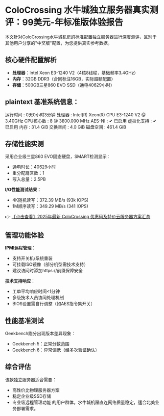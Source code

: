 # ColoCrossing 水牛城独立服务器真实测评：99美元-年标准版体验报告

本文针对ColoCrossing水牛城机房的标准配置独立服务器进行深度测评，区别于其他用户分享的"中奖版"配置，为您提供真实参考数据。

## 核心硬件配置解析

- **处理器**：Intel Xeon E3-1240 V2（4核8线程，基础频率3.4GHz）
- **内存**：32GB DDR3（合同标注16GB，实际超额配置）
- **存储**：500GB三星860 EVO SSD（通电40629小时）

plaintext
基准系统信息：
---------------------------------
运行时间   : 0天0小时3分钟
处理器    : Intel(R) Xeon(R) CPU E3-1240 V2 @ 3.40GHz
CPU核心数 : 8 @ 3800.000 MHz
AES-NI    : ✔ 已启用
虚拟化支持 : ✔ 已启用
内存      : 31.4 GiB
交换空间  : 4.0 GiB
磁盘空间  : 461.4 GiB

## 存储性能实测

采用企业级三星860 EVO固态硬盘，SMART检测显示：

- 通电时长：40629小时
- 重分配扇区数：1
- 写入总量：2.5PB

**I/O性能测试结果**：
- 4K随机读写：372.39 MB/s (93k IOPS)
- 1M顺序读写：349.29 MB/s (341 IOPS)

👉 [【点击查看】2025年最新 ColoCrossing 优惠码及特价云服务器方案汇总](https://bit.ly/ColoCrossing)

## 管理功能体验

**IPMI远程管理**：
- 支持开关机/系统重装
- 可挂载ISO镜像（部分机型需技术支持）
- 建议访问时添加https://前缀保障安全

**技术支持响应**：
- 工单平均响应时间<1分钟
- 多级技术人员协同处理机制
- BIOS设置需自行调整（如AES指令集开关）

## 性能基准测试

Geekbench跑分出现版本差异现象：
- Geekbench 5：正常分数范围
- Geekbench 6：异常偏低（经多次验证确认）

## 综合评估

该款独立服务器适合需要：
- 高性价比物理服务器方案
- 稳定企业级SSD存储
- 专业级远程管理功能
的用户群体。水牛城机房直连网络质量稳定，适合北美业务部署需求。